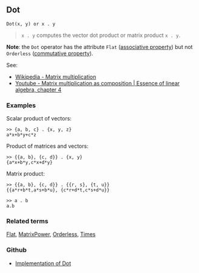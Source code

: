 ## Dot

```
Dot(x, y) or x . y
```

> `x . y` computes the vector dot product or matrix product `x . y`.

**Note**: the `Dot` operator has the attribute `Flat` ([associative property](https://en.wikipedia.org/wiki/Associative_property)) but not `Orderless` ([commutative property](https://en.wikipedia.org/wiki/Commutative_property)).

See:    
* [Wikipedia - Matrix multiplication](https://en.wikipedia.org/wiki/Matrix_multiplication)
* [Youtube - Matrix multiplication as composition | Essence of linear algebra, chapter 4](https://youtu.be/XkY2DOUCWMU)

### Examples

Scalar product of vectors:

```
>> {a, b, c} . {x, y, z}
a*x+b*y+c*z 
```

Product of matrices and vectors:

```
>> {{a, b}, {c, d}} . {x, y}
{a*x+b*y,c*x+d*y}
```

Matrix product:

```
>> {{a, b}, {c, d}} . {{r, s}, {t, u}}
{{a*r+b*t,a*s+b*u}, {c*r+d*t,c*s+d*u}}

>> a . b
a.b
```

### Related terms 
[Flat](Flat.md), [MatrixPower](MatrixPower.md), [Orderless](Orderless.md), [Times](Times.md) 

### Github

* [Implementation of Dot](https://github.com/axkr/symja_android_library/blob/master/symja_android_library/matheclipse-core/src/main/java/org/matheclipse/core/builtin/LinearAlgebra.java#L1439) 
